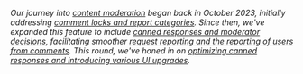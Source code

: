 _Our journey into [content moderation]((/2023/10/02/moderation)) began back in October 2023, initially addressing [comment locks and report categories](/2023/10/18/comment-locking-and-report-categories). Since then, we've expanded this feature to include [canned responses and moderator decisions](/2023/12/13/canned-responses-and-moderator-decisions), facilitating smoother [request reporting and the reporting of users from comments](/2023/12/21/request-reports-and-comment-reports). This round, we've honed in on [optimizing canned responses and introducing various UI upgrades](/2024/03/06/content-moderation)._
